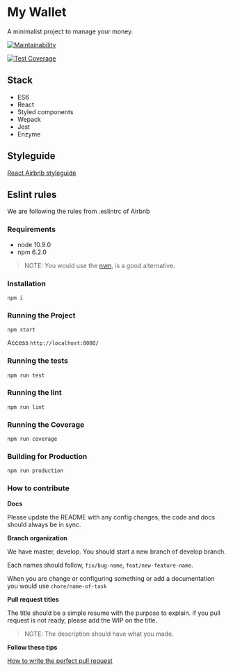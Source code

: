 # My Wallet 

A minimalist project to manage your money.

[![Maintainability](https://api.codeclimate.com/v1/badges/974e3c9d2ed98da3f951/maintainability)](https://codeclimate.com/github/leooliveiradev/my-wallet/maintainability)

[![Test Coverage](https://api.codeclimate.com/v1/badges/974e3c9d2ed98da3f951/test_coverage)](https://codeclimate.com/github/leooliveiradev/my-wallet/test_coverage)

## Stack

* ES6
* React
* Styled components
* Wepack 
* Jest
* Enzyme

## Styleguide 
[React Airbnb styleguide](https://github.com/airbnb/javascript/tree/master/react#basic-rules)

## Eslint rules

We are following the rules from .eslintrc of Airbnb

### Requirements

* node 10.9.0
* npm 6.2.0

> NOTE: You would use the [nvm](https://github.com/creationix/nvm), is a good alternative.

### Installation

```
npm i
```

### Running the Project

```
npm start 
```

Access `http://localhost:8080/`

### Running the tests

```
npm run test
```

### Running the lint
```
npm run lint
```

### Running the Coverage 

```
npm run coverage 
```

### Building for Production

```
npm run production
```

### How to contribute

**Docs**

Please update the README with any config changes, the code and docs should always be in sync.

**Branch organization**

We have master, develop. You should start a new branch of develop branch.

Each names should follow, `fix/bug-name`, `feat/new-feature-name`.

When you are change or configuring something or add a documentation you would use `chore/name-of-task`

**Pull request titles**

The title should be a simple resume with the purpose to explain.
if you pull request is not ready, please add the WIP on the title.

> NOTE: The description should have what you made.

**Follow these tips**

[How to write the perfect pull request](https://blog.github.com/2015-01-21-how-to-write-the-perfect-pull-request/)
